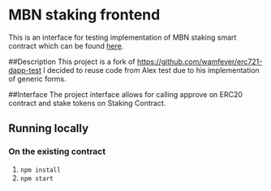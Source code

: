 # MBN staking frontend

This is an interface for testing implementation of MBN staking smart contract which can be found [here](https://github.com/wamfever/erc20-staking-test).

##Description
This project is a fork of https://github.com/wamfever/erc721-dapp-test
I decided to reuse code from Alex test due to his implementation of generic forms.

##Interface
The project interface allows for calling approve on ERC20 contract and stake tokens on Staking Contract.

## Running locally
### On the existing contract
1. ``npm install``
2. ``npm start``
